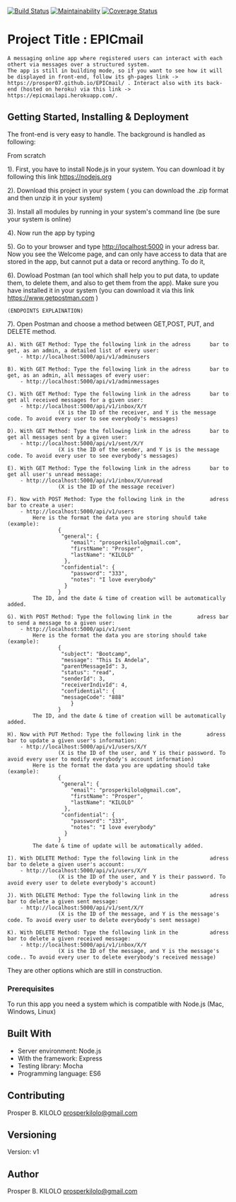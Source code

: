 [![Build Status](https://travis-ci.com/Prosper07/EPICmail.svg?branch=develop)](https://travis-ci.com/Prosper07/EPICmail) [![Maintainability](https://api.codeclimate.com/v1/badges/e7bd73880353f2a47079/maintainability)](https://codeclimate.com/github/Prosper07/EPICmail/maintainability) [![Coverage Status](https://coveralls.io/repos/github/Prosper07/EPICmail/badge.svg?branch=develop)](https://coveralls.io/github/Prosper07/EPICmail?branch=develop)


# Project Title : EPICmail

    A messaging online app where registered users can interact with each othert via messages over a structured system.
    The app is still in building mode, so if you want to see how it will be displayed in front-end, follow its gh-pages link -> https://prosper07.github.io/EPICmail/ . Interact also with its back-end (hosted on heroku) via this link -> https://epicmailapi.herokuapp.com/.

## Getting Started, Installing & Deployment

The front-end is very easy to handle.
The background is handled as following:

From scratch

1). First, you have to install Node.js in your system.
    You can download it by following this link https://nodejs.org

2). Download this project in your system ( you can download the .zip format and then unzip it in your system)

3). Install all modules by running <npm install> in your system's command line (be sure your system is online)

4). Now run the app by typing <npm start>

5). Go to your browser and type <http://localhost:5000> in your adress bar. Now you see the Welcome page, and can only have access to data that are stored in the app, but cannot put a data or record anything. To do it,

6). Dowload Postman (an tool which shall help you to put data, to update them, to delete them, and also to get them from the app). Make sure you have installed it in your system (you can download it via this link https://www.getpostman.com )

    (ENDPOINTS EXPLAINATION)

7). Open Postman and choose a method between GET,POST, PUT, and DELETE method.

    A). With GET Method: Type the following link in the adress      bar to get, as an admin, a detailed list of every user:
        - http://localhost:5000/api/v1/adminusers
        
    B). With GET Method: Type the following link in the adress      bar to get, as an admin, all messages of every user:
        - http://localhost:5000/api/v1/adminmessages
        
    C). With GET Method: Type the following link in the adress      bar to get all received messages for a given user:
        - http://localhost:5000/api/v1/inbox/X/Y
                    (X is the ID of the receiver, and Y is the message code. To avoid every user to see everybody's messages)
        
    D). With GET Method: Type the following link in the adress      bar to get all messages sent by a given user: 
        - http://localhost:5000/api/v1/sent/X/Y
                    (X is the ID of the sender, and Y is is the message code. To avoid every user to see everybody's messages)
        
    E). With GET Method: Type the following link in the adress      bar to get all user's unread message: 
        - http://localhost:5000/api/v1/inbox/X/unread
                    (X is the ID of the message receiver)
        
    F). Now with POST Method: Type the following link in the        adress bar to create a user: 
        - http://localhost:5000/api/v1/users
            Here is the format the data you are storing should take (example):
                    {
                     "general": {
                        "email": "prosperkilolo@gmail.com",
                        "firstName": "Prosper",
                        "lastName": "KILOLO"
                      },
                     "confidential": {
                        "password": "333",
                        "notes": "I love everybody"
                      }
                    }
            The ID, and the date & time of creation will be automatically added.

    G). With POST Method: Type the following link in the        adress bar to send a message to a given user: 
        - http://localhost:5000/api/v1/sent
            Here is the format the data you are storing should take (example):
                    {
                     "subject": "Bootcamp",
                     "message": "This Is Andela",
                     "parentMessageId": 3,
                     "status": "read",
                     "senderId": 3,
                     "receiverIndivId": 4,
                     "confidential": {
                     "messageCode": "888"
                        }
                    }
            The ID, and the date & time of creation will be automatically added.

    H). Now with PUT Method: Type the following link in the        adress bar to update a given user's information: 
        - http://localhost:5000/api/v1/users/X/Y
                    (X is the ID of the user, and Y is their password. To avoid every user to modify everybody's account information)
            Here is the format the data you are updating should take (example):
                    {
                     "general": {
                        "email": "prosperkilolo@gmail.com",
                        "firstName": "Prosper",
                        "lastName": "KILOLO"
                      },
                     "confidential": {
                        "password": "333",
                        "notes": "I love everybody"
                      }
                    }
            The date & time of update will be automatically added.

    I). With DELETE Method: Type the following link in the          adress bar to delete a given user's account:
        - http://localhost:5000/api/v1/users/X/Y
                    (X is the ID of the user, and Y is their password. To avoid every user to delete everybody's account)

    J). With DELETE Method: Type the following link in the          adress bar to delete a given sent message:
        - http://localhost:5000/api/v1/sent/X/Y
                    (X is the ID of the message, and Y is the message's code. To avoid every user to delete everybody's sent message)

    K). With DELETE Method: Type the following link in the          adress bar to delete a given received message:
        - http://localhost:5000/api/v1/inbox/X/Y
                    (X is the ID of the message, and Y is the message's code.. To avoid every user to delete everybody's received message)

They are other options which are still in construction.

### Prerequisites

To run this app you need a system which is compatible with Node.js (Mac, Windows, Linux)

## Built With

- Server environment: Node.js 
- With the framework: Express
- Testing library: Mocha
- Programming language: ES6

## Contributing

Prosper B. KILOLO  prosperkilolo@gmail.com

## Versioning

Version: v1

## Author

Prosper B. KILOLO  prosperkilolo@gmail.com
